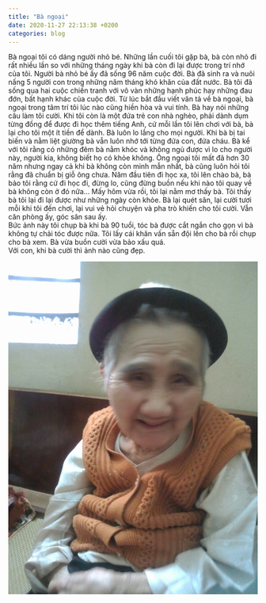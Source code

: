 ```yaml
---
title: "Bà ngoại"
date: 2020-11-27 22:13:38 +0200
categories: blog
---
```

Bà ngoại tôi có dáng người nhỏ bé. Những lần cuối tôi gặp bà, bà còn nhỏ đi rất nhiều lần so với những tháng ngày khi bà còn đi lại được trong trí nhớ của tôi. Người bà nhỏ bé ấy đã sống 96 năm cuộc đời. Bà đã sinh ra và nuôi nấng 5 người con trong những năm tháng khó khăn của đất nước. Bà tôi đã sống qua hai cuộc chiến tranh với vô vàn những hạnh phúc hay những đau đớn, bất hạnh khác của cuộc đời. 
Từ lúc bắt đầu viết văn tả về bà ngoại, bà ngoại trong tâm trí tôi lúc nào cũng hiền hòa và vui tính. Bà hay nói những câu làm tôi cười. Khi tôi còn là một đứa trẻ con nhà nghèo, phải dành dụm từng đồng để được đi học thêm tiếng Anh, cứ mỗi lần tôi lên chơi với bà, bà lại cho tôi một ít tiền để dành. Bà luôn lo lắng cho mọi người. Khi bà bị tai biến và nằm liệt giường bà vẫn luôn nhớ tới từng đứa con, đứa cháu. Bà kể với tôi rằng có những đêm bà nằm khóc và không ngủ được vì lo cho người này, người kia, không biết họ có khỏe không. Ông ngoại tôi mất đã hơn 30 năm nhưng ngay cả khi bà không còn minh mẫn nhất, bà cũng luôn hỏi tôi rằng đã chuẩn bị giỗ ông chưa. Năm đầu tiên đi học xa, tôi lên chào bà, bà bảo tôi rằng cứ đi học đi, đừng lo, cũng đừng buồn nếu khi nào tôi quay về bà không còn ở đó nữa…
Mấy hôm vừa rồi, tôi lại nằm mơ thấy bà. Tôi thấy bà tôi lại đi lại được như những ngày còn khỏe. Bà lại quét sân, lại cười tươi mỗi khi tôi đến chơi, lại vui vẻ hỏi chuyện và pha trò khiến cho tôi cười. Vẫn căn phòng ấy, góc sân sau ấy.  
Bức ảnh này tôi chụp bà khi bà 90 tuổi, tóc bà được cắt ngắn cho gọn vì bà không tự chải tóc được nữa. Tôi lấy cái khăn vấn sẵn đội lên cho bà rồi chụp cho bà xem. Bà vừa buồn cười vừa bảo xấu quá.  
Với con, khi bà cười thì ảnh nào cũng đẹp.  

![baNgoai](/assets/images/ba-ngoai.jpg "Bà Ngoại")